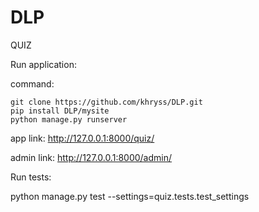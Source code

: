 # DLP

QUIZ

Run application:

command:  
```
git clone https://github.com/khryss/DLP.git
pip install DLP/mysite
python manage.py runserver
```
app link: http://127.0.0.1:8000/quiz/

admin link: http://127.0.0.1:8000/admin/

Run tests:

python manage.py test --settings=quiz.tests.test_settings
